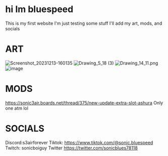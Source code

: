 # hi Im bluespeed
This is my first website I'm just testing some stuff
 I'll add my art, mods, and socials
 # ART
![Screenshot_20231213-160135](https://github.com/sonic-blue-speed/sonic-blue-speed.github.io/assets/130621110/ef643524-923a-44af-9982-da31c00f4a3d)
![Drawing_5_18 (3)](https://github.com/sonic-blue-speed/sonic-blue-speed.github.io/assets/130621110/eb9eb78c-4497-46a3-a0e1-d852df505e24)
<img src="blob:chrome-untrusted://media-app/9d5f8195-10bf-4d80-bc7e-1242058425a3" alt="Drawing_14_11.png"/>![image](https://github.com/sonic-blue-speed/sonic-blue-speed.github.io/assets/130621110/6571e22b-156c-44b3-b37c-a44876883038)

# MODS
https://sonic3air.boards.net/thread/375/new-update-extra-slot-ashura
Only one atm  lol

# SOCIALS
Discord:s3airforever
Tiktok: https://www.tiktok.com/@sonic.bluespeed
Twitch: sonicboiguy
Twitter https://twitter.com/sonicblues78118



